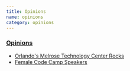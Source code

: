 ```yaml
---
title: Opinions
name: opinions
category: opinions
---
```


### [Opinions](/here/is/my/opinion)

* [Orlando's Melrose Technology Center Rocks](/2014/04/orlandos-melrose-technology-center-rocks.html)
* [Female Code Camp Speakers](/2014/03/female-code-camp-speakers.html)
